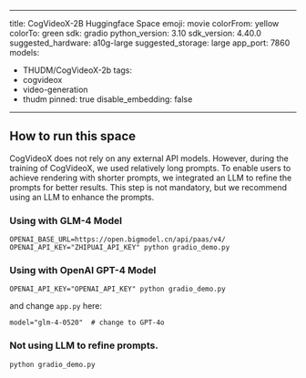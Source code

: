 ---
title: CogVideoX-2B Huggingface Space
emoji: movie
colorFrom: yellow
colorTo: green
sdk: gradio
python_version: 3.10
sdk_version: 4.40.0
suggested_hardware: a10g-large
suggested_storage: large
app_port: 7860
models: 
  - THUDM/CogVideoX-2b
tags:
  - cogvideox
  - video-generation
  - thudm
pinned: true
disable_embedding: false
----
## How to run this space

CogVideoX does not rely on any external API models.
However, during the training of CogVideoX, we used relatively long prompts. To enable users to achieve rendering with
shorter prompts, we integrated an LLM to refine the prompts for better results.
This step is not mandatory, but we recommend using an LLM to enhance the prompts.

### Using with GLM-4 Model

```shell
OPENAI_BASE_URL=https://open.bigmodel.cn/api/paas/v4/ OPENAI_API_KEY="ZHIPUAI_API_KEY" python gradio_demo.py
```

### Using with OpenAI GPT-4 Model

```shell
OPENAI_API_KEY="OPENAI_API_KEY" python gradio_demo.py
```

and change `app.py` here:

```
model="glm-4-0520"  # change to GPT-4o
```

### Not using LLM to refine prompts.

```shell
python gradio_demo.py
```